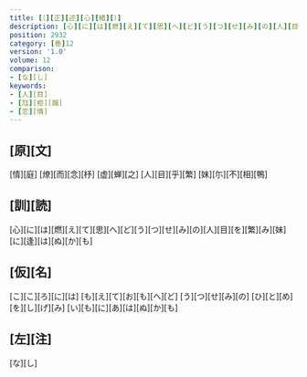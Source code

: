 ```yaml
---
title: [（][正][述][心][緒][）]
description: [心][に][は][燃][え][て][思][へ][ど][う][つ][せ][み][の][人][目][を][繁][み][妹][に][逢][は][ぬ][か][も]
position: 2932
category: [巻]12
version: '1.0'
volume: 12
comparison:
- [な][し]
keywords:
- [人][目]
- [尫][柜][蹋]
- [恋][情]
---
```


## [原][文]

[情][庭] [燎][而][念][杼] [虚][蝉][之] [人][目][乎][繁] [妹][尓][不][相][鴨]

## [訓][読]

[心][に][は][燃][え][て][思][へ][ど][う][つ][せ][み][の][人][目][を][繁][み][妹][に][逢][は][ぬ][か][も]

## [仮][名]

[こ][こ][ろ][に][は] [も][え][て][お][も][へ][ど] [う][つ][せ][み][の] [ひ][と][め][を][し][げ][み] [い][も][に][あ][は][ぬ][か][も]

## [左][注]

[な][し]
